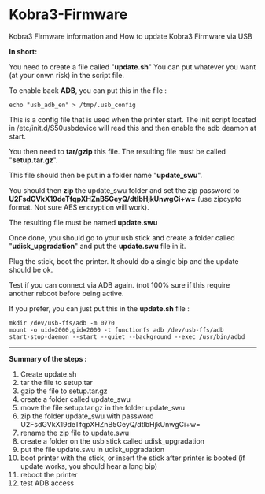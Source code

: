 # Kobra3-Firmware
Kobra3 Firmware information and How to update Kobra3 Firmware via USB


**In short:**

You need to create a file called "**update.sh**"
You can put whatever you want (at your onwn risk) in the script file.

To enable back **ADB**, you can put this in the file :

    echo "usb_adb_en" > /tmp/.usb_config

This is a config file that is used when the printer start. The init script located in /etc/init.d/S50usbdevice will read this and then enable the adb deamon at start.

You then need to **tar/gzip** this file. The resulting file must be called "**setup.tar.gz**".

This file should then be put in a folder name "**update_swu**".

You should then **zip** the update_swu folder and set the zip password to **U2FsdGVkX19deTfqpXHZnB5GeyQ/dtlbHjkUnwgCi+w=** (use zipcypto format. Not sure AES encryption will work).

The resulting file must be named **update.swu**



Once done, you should go to your usb stick and create a folder called "**udisk_upgradation**" and put the **update.swu** file in it.

Plug the stick, boot the printer. It should do a single bip and the update should be ok.

Test if you can connect via ADB again. (not 100% sure if this require another reboot before being active. 

If you prefer, you can just put this in the **update.sh** file :


    mkdir /dev/usb-ffs/adb -m 0770
    mount -o uid=2000,gid=2000 -t functionfs adb /dev/usb-ffs/adb
    start-stop-daemon --start --quiet --background --exec /usr/bin/adbd


---
**Summary of the steps :**

1) Create update.sh
2) tar the file to setup.tar
3) gzip the file to setup.tar.gz
4) create a folder called update_swu
5) move the file setup.tar.gz in the folder update_swu
6) zip the folder update_swu with password U2FsdGVkX19deTfqpXHZnB5GeyQ/dtlbHjkUnwgCi+w=
7) rename the zip file to update.swu
8) create a folder on the usb stick called udisk_upgradation
9) put the file update.swu in udisk_upgradation
10) boot printer with the stick, or insert the stick after printer is booted (if update works, you should hear a long bip)
11) reboot the printer
12) test ADB access
